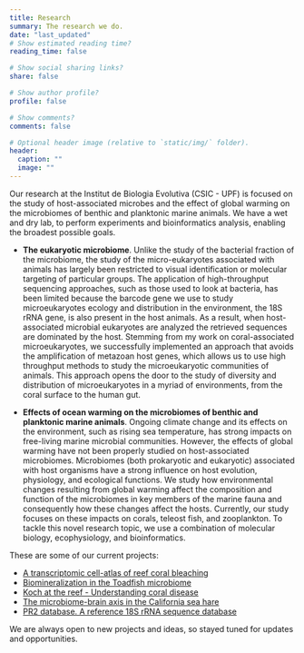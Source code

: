 ```yaml
---
title: Research
summary: The research we do.
date: "last_updated"
# Show estimated reading time?
reading_time: false

# Show social sharing links?
share: false

# Show author profile?
profile: false

# Show comments?
comments: false

# Optional header image (relative to `static/img/` folder).
header:
  caption: ""
  image: ""
---
```


Our research at the Institut de Biologia Evolutiva (CSIC - UPF) is focused on the study of host-associated microbes and the effect of global warming on the microbiomes of benthic and planktonic marine animals. We have a wet and dry lab, to perform experiments and bioinformatics analysis, enabling the broadest possible goals.

* __The eukaryotic microbiome__. Unlike the study of the bacterial fraction of the microbiome, the study of the micro-eukaryotes associated with animals has largely been restricted to visual identification or molecular targeting of particular groups. The application of high-throughput sequencing approaches, such as those used to look at bacteria, has been limited because the barcode gene we use to study microeukaryotes ecology and distribution in the environment, the 18S rRNA gene, is also present in the host animals. As a result, when host-associated microbial eukaryotes are analyzed the retrieved sequences are dominated by the host. Stemming from my work on coral-associated microeukaryotes, we successfully implemented an approach that avoids the amplification of metazoan host genes, which allows us to use high throughput methods to study the microeukaryotic communities of animals. This approach opens the door to the study of diversity and distribution of microeukaryotes in a myriad of environments, from the coral surface to the human gut.

* __Effects of ocean warming on the microbiomes of benthic and planktonic marine animals__. Ongoing climate change and its effects on the environment, such as rising sea temperature, has strong impacts on free-living marine microbial communities. However, the effects of global warming have not been properly studied on host-associated microbiomes. Microbiomes (both prokaryotic and eukaryotic) associated with host organisms have a strong influence on host evolution, physiology, and ecological functions. We study how environmental changes resulting from global warming affect the composition and function of the microbiomes in key members of the marine fauna and consequently how these changes affect the hosts. Currently, our study focuses on these impacts on corals, teleost fish, and zooplankton. To tackle this novel research topic, we use a combination of molecular biology, ecophysiology, and bioinformatics.

These are some of our current projects:

* [A transcriptomic cell-atlas of reef coral bleaching](https://delcampolab.github.io/project/singlecell/)
* [Biomineralization in the Toadfish microbiome](https://delcampolab.github.io/project/toadfish/)
* [Koch at the reef - Understanding coral disease](https://delcampolab.github.io/project/disease/)
* [The microbiome-brain axis in the California sea hare](https://delcampolab.github.io/project/aplysia/)
* [PR2 database. A reference 18S rRNA sequence database](https://delcampolab.github.io/project/pr2/)

We are always open to new projects and ideas, so stayed tuned for updates and opportunities.
